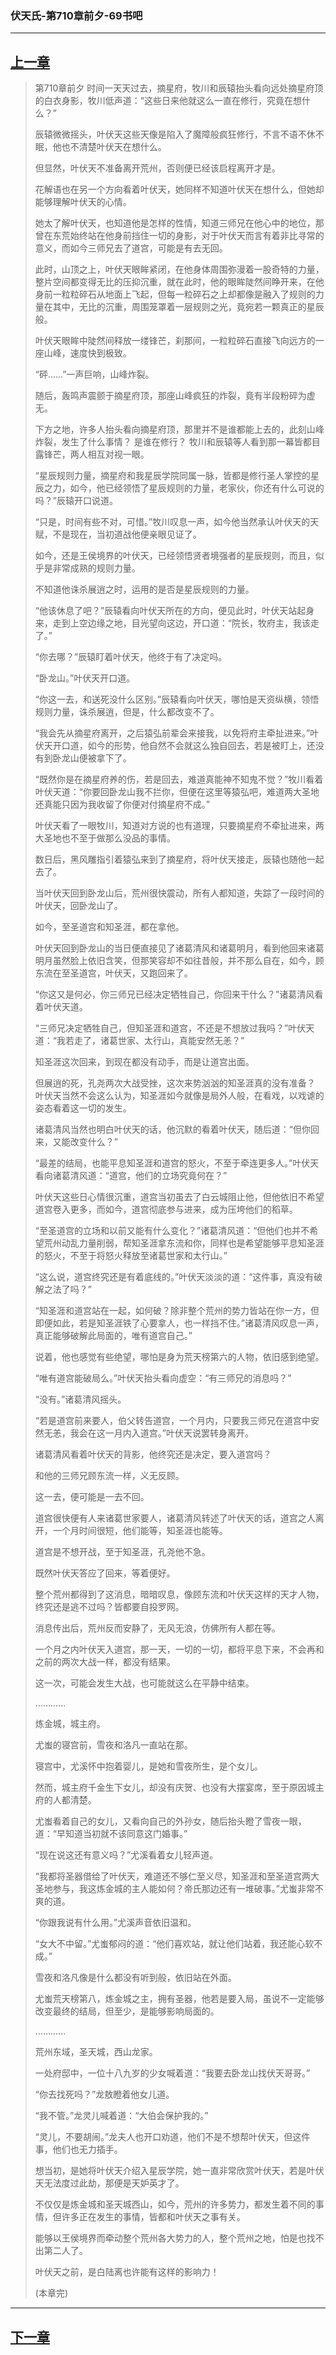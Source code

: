 ### 伏天氏-第710章前夕-69书吧

--------
[上一章](./118371c871eb13ae1b3b42980dd092c6.md)
--------


>
>
>
>第710章前夕
>时间一天天过去，摘星府，牧川和辰辕抬头看向远处摘星府顶的白衣身影，牧川低声道：“这些日来他就这么一直在修行，究竟在想什么？”
>
>辰辕微微摇头，叶伏天这些天像是陷入了魔障般疯狂修行，不言不语不休不眠，他也不清楚叶伏天在想什么。
>
>但显然，叶伏天不准备离开荒州，否则便已经该启程离开才是。
>
>花解语也在另一个方向看着叶伏天，她同样不知道叶伏天在想什么，但她却能够理解叶伏天的心情。
>
>她太了解叶伏天，也知道他是怎样的性情，知道三师兄在他心中的地位，那曾在东荒始终站在他身前挡住一切的身影，对于叶伏天而言有着非比寻常的意义，而如今三师兄去了道宫，可能是有去无回。
>
>此时，山顶之上，叶伏天眼眸紧闭，在他身体周围弥漫着一股奇特的力量，整片空间都变得无比的压抑沉重，就在此时，他的眼眸陡然间睁开来，在他身前一粒粒碎石从地面上飞起，但每一粒碎石之上却都像是融入了规则的力量在其中，无比的沉重，周围笼罩着一层规则之光，竟宛若一颗真正的星辰般。
>
>叶伏天眼眸中陡然间释放一缕锋芒，刹那间，一粒粒碎石直接飞向远方的一座山峰，速度快到极致。
>
>“砰……”一声巨响，山峰炸裂。
>
>随后，轰鸣声震颤于摘星府顶，那座山峰疯狂的炸裂，竟有半段粉碎为虚无。
>
>下方之地，许多人抬头看向摘星府顶，那里并不是谁都能上去的，此刻山峰炸裂，发生了什么事情？
>是谁在修行？
>牧川和辰辕等人看到那一幕皆都目露锋芒，两人相互对视一眼。
>
>“星辰规则力量，摘星府和我星辰学院同属一脉，皆都是修行圣人掌控的星辰之力，如今，他已经领悟了星辰规则的力量，老家伙，你还有什么可说的吗？”辰辕开口说道。
>
>“只是，时间有些不对，可惜。”牧川叹息一声，如今他当然承认叶伏天的天赋，不是现在，当初道战他便亲眼见证了。
>
>如今，还是王侯境界的叶伏天，已经领悟贤者境强者的星辰规则，而且，似乎是非常成熟的规则力量。
>
>不知道他诛杀展逍之时，运用的是否是星辰规则的力量。
>
>“他该休息了吧？”辰辕看向叶伏天所在的方向，便见此时，叶伏天站起身来，走到上空边缘之地，目光望向这边，开口道：“院长，牧府主，我该走了。”
>
>“你去哪？”辰辕盯着叶伏天，他终于有了决定吗。
>
>“卧龙山。”叶伏天开口道。
>
>“你这一去，和送死没什么区别。”辰辕看向叶伏天，哪怕是天资纵横，领悟规则力量，诛杀展逍，但是，什么都改变不了。
>
>“我会先从摘星府离开，之后猿弘前辈会来接我，以免将府主牵扯进来。”叶伏天开口道，如今的形势，他自然不会就这么独自回去，若是被盯上，还没有到卧龙山便被拿下了。
>
>“既然你是在摘星府养的伤，若是回去，难道真能神不知鬼不觉？”牧川看着叶伏天道：“你要回卧龙山我不拦你，但便在这里等猿弘吧，难道两大圣地还真能只因为我收留了你便对付摘星府不成。”
>
>叶伏天看了一眼牧川，知道对方说的也有道理，只要摘星府不牵扯进来，两大圣地也不至于做那么没品的事情。
>
>数日后，黑风雕指引着猿弘来到了摘星府，将叶伏天接走，辰辕也随他一起去了。
>
>当叶伏天回到卧龙山后，荒州很快震动，所有人都知道，失踪了一段时间的叶伏天，回卧龙山了。
>
>如今，至圣道宫和知圣涯，都在拿他。
>
>叶伏天回到卧龙山的当日便直接见了诸葛清风和诸葛明月，看到他回来诸葛明月虽然脸上依旧含笑，但那笑容却不如往昔般，并不那么自在，如今，顾东流在至圣道宫，叶伏天，又跑回来了。
>
>“你这又是何必，你三师兄已经决定牺牲自己，你回来干什么？”诸葛清风看着叶伏天道。
>
>“三师兄决定牺牲自己，但知圣涯和道宫，不还是不想放过我吗？”叶伏天道：“我若走了，诸葛世家、太行山，真能安然无恙？”
>
>知圣涯这次回来，到现在都没有动手，而是让道宫出面。
>
>但展逍的死，孔尧两次大战受挫，这次来势汹汹的知圣涯真的没有准备？
>叶伏天当然不会这么认为，知圣涯如今就像是局外人般，在看戏，以戏谑的姿态看着这一切的发生。
>
>诸葛清风当然也明白叶伏天的话，他沉默的看着叶伏天，随后道：“但你回来，又能改变什么？”
>
>“最差的结局，也能平息知圣涯和道宫的怒火，不至于牵连更多人。”叶伏天看向诸葛清风道：“道宫，他们的立场究竟何在？”
>
>叶伏天这些日心情很沉重，道宫当初虽去了白云城阻止他，但他依旧不希望道宫卷入更多，而如今，道宫彻底参与进来，成为压垮他们的稻草。
>
>“至圣道宫的立场和以前又能有什么变化？”诸葛清风道：“但他们也并不希望荒州动乱力量削弱，帮知圣涯拿东流和你，同样也是希望能够平息知圣涯的怒火，不至于将怒火释放至诸葛世家和太行山。”
>
>“这么说，道宫终究还是有着底线的。”叶伏天淡淡的道：“这件事，真没有破解之法了吗？”
>
>“知圣涯和道宫站在一起，如何破？除非整个荒州的势力皆站在你一方，但即便如此，若是知圣涯铁了心要拿人，也一样挡不住。”诸葛清风叹息一声，真正能够破解此局面的，唯有道宫自己。”
>
>说着，他也感觉有些绝望，哪怕是身为荒天榜第六的人物，依旧感到绝望。
>
>“唯有道宫能破局么。”叶伏天抬头看向虚空：“有三师兄的消息吗？”
>
>“没有。”诸葛清风摇头。
>
>“若是道宫前来要人，伯父转告道宫，一个月内，只要我三师兄在道宫中安然无恙，我会在这一月内入道宫。”叶伏天说罢转身离开。
>
>诸葛清风看着叶伏天的背影，他终究还是决定，要入道宫吗？
>
>和他的三师兄顾东流一样，义无反顾。
>
>这一去，便可能是一去不回。
>
>道宫很快便有人来诸葛世家要人，诸葛清风转述了叶伏天的话，道宫之人离开，一个月时间很短，他们能等，知圣涯也能等。
>
>道宫是不想开战，至于知圣涯，孔尧他不急。
>
>既然叶伏天答应了回来，等着便好。
>
>整个荒州都得到了这消息，暗暗叹息，像顾东流和叶伏天这样的天才人物，终究还是逃不过吗？皆都要自投罗网。
>
>消息传出后，荒州反而安静了，无风无浪，仿佛所有人都在等。
>
>一个月之内叶伏天入道宫，那一天，一切的一切，都将平息下来，不会再和之前的两次大战一样，都没有结果。
>
>这一次，可能会发生大战，也可能就这么在平静中结束。
>
>…………
>
>炼金城，城主府。
>
>尤蚩的寝宫前，雪夜和洛凡一直站在那。
>
>寝宫中，尤溪怀中抱着婴儿，是她和雪夜所生，是个女儿。
>
>然而，城主府千金生下女儿，却没有庆贺、也没有大摆宴席，至于原因城主府的人都清楚。
>
>尤蚩看着自己的女儿，又看向自己的外孙女，随后抬头瞪了雪夜一眼，道：“早知道当初就不该同意这门婚事。”
>
>“现在说这还有意义吗？”尤溪看着女儿轻声道。
>
>“我都将圣器借给了叶伏天，难道还不够仁至义尽，知圣涯和至圣道宫两大圣地参与，我这炼金城的主人能如何？帝氏那边还有一堆破事。”尤蚩非常不爽的道。
>
>“你跟我说有什么用。”尤溪声音依旧温和。
>
>“女大不中留。”尤蚩郁闷的道：“他们喜欢站，就让他们站着，我还能心软不成。”
>
>雪夜和洛凡像是什么都没有听到般，依旧站在外面。
>
>尤蚩荒天榜第八，炼金城之主，拥有圣器，他若是要入局，虽说不一定能够改变最终的结局，但至少，是能够影响局面的。
>
>…………
>
>荒州东域，圣天城，西山龙家。
>
>一处府邸中，一位十八九岁的少女喊着道：“我要去卧龙山找伏天哥哥。”
>
>“你去找死吗？”龙敖瞪着他女儿道。
>
>“我不管。”龙灵儿喊着道：“大伯会保护我的。”
>
>“灵儿，不要胡闹。”龙夫人也开口劝道，他们不是不想帮叶伏天，但这件事，他们也无力插手。
>
>想当初，是她将叶伏天介绍入星辰学院，她一直非常欣赏叶伏天，若是叶伏天无法度过此劫，那便是天妒英才了。
>
>不仅仅是炼金城和圣天城西山，如今，荒州的许多势力，都发生着不同的事情，但许多正在发生的事情，皆都和叶伏天之事有关。
>
>能够以王侯境界而牵动整个荒州各大势力的人，整个荒州之地，怕是也找不出第二人了。
>
>叶伏天之前，是白陆离也许能有这样的影响力！
>
>(本章完)
>
>

--------
[下一章](./ebaf9eb42e9fa3cf314303ff6b5a9935.md)
--------
